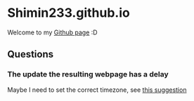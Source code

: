 # Shimin233.github.io
Welcome to my [Github page](https://shimin233.github.io) :D

## Questions
### The update the resulting webpage has a delay
Maybe I need to set the correct timezone, see [this suggestion](https://stackoverflow.com/a/35388975)
